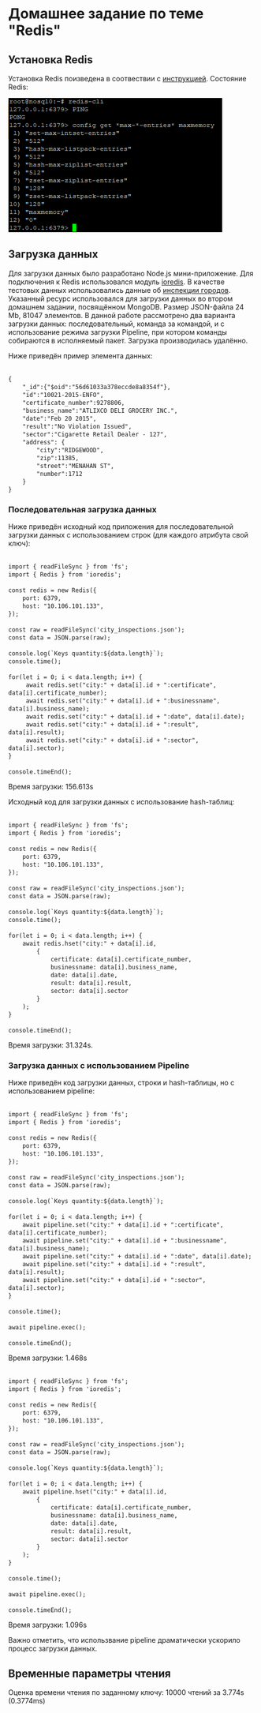 # Домашнее задание по теме "Redis"

## Установка Redis

Установка Redis поизведена в соотвествии с [инструкцией](https://redis.io/docs/getting-started/installation/install-redis-on-linux/).
Состояние Redis:

![Redis status](./task09-status.PNG)

## Загрузка данных

Для загрузки данных было разработано Node.js мини-приложение. Для подключения к Redis использовался модуль
[ioredis](https://www.npmjs.com/package/ioredis). В качестве тестовых данных использовались данные об 
[инспекции городов](https://github.com/ozlerhakan/mongodb-json-files/blob/master/datasets/city_inspections.json).
Указанный ресурс использовался для загрузки данных во втором домашнем задании, посвящённом MongoDB. Размер JSON-файла
24 Mb, 81047 элементов. В данной работе рассмотрено два варианта загрузки данных: последовательный, команда за командой,
и с использование режима загрузки Pipeline, при котором команды собираются в исполняемый пакет. Загрузка производилась удалённо.

Ниже приведён пример элемента данных:
```

{
    "_id":{"$oid":"56d61033a378eccde8a8354f"},
    "id":"10021-2015-ENFO",
    "certificate_number":9278806,
    "business_name":"ATLIXCO DELI GROCERY INC.",
    "date":"Feb 20 2015",
    "result":"No Violation Issued",
    "sector":"Cigarette Retail Dealer - 127",
    "address": {
        "city":"RIDGEWOOD",
        "zip":11385,
        "street":"MENAHAN ST",
        "number":1712
    }
}

```

### Последовательная загрузка данных

Ниже приведён исходный код приложения для последовательной загрузки данных с использованием строк (для каждого атрибута свой ключ):

```

import { readFileSync } from 'fs';
import { Redis } from 'ioredis';

const redis = new Redis({
    port: 6379,
    host: "10.106.101.133",
});

const raw = readFileSync('city_inspections.json');
const data = JSON.parse(raw);

console.log(`Keys quantity:${data.length}`);
console.time();

for(let i = 0; i < data.length; i++) {
     await redis.set("city:" + data[i].id + ":certificate", data[i].certificate_number);
     await redis.set("city:" + data[i].id + ":businessname", data[i].business_name);
     await redis.set("city:" + data[i].id + ":date", data[i].date);
     await redis.set("city:" + data[i].id + ":result", data[i].result);
     await redis.set("city:" + data[i].id + ":sector", data[i].sector);
}

console.timeEnd();

```

Время загрузки: 156.613s

Исходный код для загрузки данных с использование hash-таблиц:

```

import { readFileSync } from 'fs';
import { Redis } from 'ioredis';

const redis = new Redis({
    port: 6379,
    host: "10.106.101.133",
});

const raw = readFileSync('city_inspections.json');
const data = JSON.parse(raw);

console.log(`Keys quantity:${data.length}`);
console.time();

for(let i = 0; i < data.length; i++) {
    await redis.hset("city:" + data[i].id,
        {
            certificate: data[i].certificate_number,
            businessname: data[i].business_name,
            date: data[i].date,
            result: data[i].result,
            sector: data[i].sector
        }
    );
}

console.timeEnd();

```

Время загрузки: 31.324s.

### Загрузка данных с использованием Pipeline

Ниже приведён код загрузки данных, строки и hash-таблицы, но с использованием pipeline:

```

import { readFileSync } from 'fs';
import { Redis } from 'ioredis';

const redis = new Redis({
    port: 6379,
    host: "10.106.101.133",
});

const raw = readFileSync('city_inspections.json');
const data = JSON.parse(raw);

console.log(`Keys quantity:${data.length}`);

for(let i = 0; i < data.length; i++) {
    await pipeline.set("city:" + data[i].id + ":certificate", data[i].certificate_number);
    await pipeline.set("city:" + data[i].id + ":businessname", data[i].business_name);
    await pipeline.set("city:" + data[i].id + ":date", data[i].date);
    await pipeline.set("city:" + data[i].id + ":result", data[i].result);
    await pipeline.set("city:" + data[i].id + ":sector", data[i].sector);
}

console.time();

await pipeline.exec();

console.timeEnd();

```

Время загрузки: 1.468s

```

import { readFileSync } from 'fs';
import { Redis } from 'ioredis';

const redis = new Redis({
    port: 6379,
    host: "10.106.101.133",
});

const raw = readFileSync('city_inspections.json');
const data = JSON.parse(raw);

console.log(`Keys quantity:${data.length}`);

for(let i = 0; i < data.length; i++) {
    await pipeline.hset("city:" + data[i].id,
        {
            certificate: data[i].certificate_number,
            businessname: data[i].business_name,
            date: data[i].date,
            result: data[i].result,
            sector: data[i].sector
        }
    );
}

console.time();

await pipeline.exec();

console.timeEnd();

```

Время загрузки: 1.096s

Важно отметить, что использвание pipeline драматически ускорило процесс загрузки данных.

## Временные параметры чтения

Оценка времени чтения по заданному ключу: 10000 чтений за 3.774s (0.3774ms)
